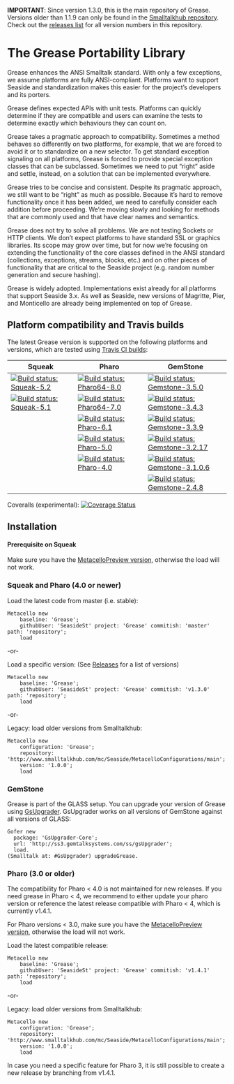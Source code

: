 **IMPORTANT**: Since version 1.3.0, this is the main repository of Grease. Versions older than 1.1.9 can only be found in the [Smalltalkhub repository](http://www.smalltalkhub.com/#!/~Seaside/Grease11). Check out the [releases list](https://github.com/SeasideSt/Grease/releases) for all version numbers in this repository.

The Grease Portability Library
======
Grease enhances the ANSI Smalltalk standard. With only a few exceptions, we assume platforms are fully ANSI-compliant. Platforms want to support Seaside and standardization makes this easier for the project’s developers and its porters.

Grease defines expected APIs with unit tests. Platforms can quickly determine if they are compatible and users can examine the tests to determine exactly which behaviours they can count on.

Grease takes a pragmatic approach to compatibility. Sometimes a method behaves so differently on two platforms, for example, that we are forced to avoid it or to standardize on a new selector. To get standard exception signaling on all platforms, Grease is forced to provide special exception classes that can be subclassed. Sometimes we need to put “right” aside and settle, instead, on a solution that can be implemented everywhere.

Grease tries to be concise and consistent. Despite its pragmatic approach, we still want to be “right” as much as possible. Because it’s hard to remove functionality once it has been added, we need to carefully consider each addition before proceeding. We’re moving slowly and looking for methods that are commonly used and that have clear names and semantics.

Grease does not try to solve all problems. We are not testing Sockets or HTTP clients. We don’t expect platforms to have standard SSL or graphics libraries. Its scope may grow over time, but for now we’re focusing on extending the functionality of the core classes defined in the ANSI standard (collections, exceptions, streams, blocks, etc.) and on other pieces of functionality that are critical to the Seaside project (e.g. random number generation and secure hashing).

Grease is widely adopted. Implementations exist already for all platforms that support Seaside 3.x. As well as Seaside, new versions of Magritte, Pier, and Monticello are already being implemented on top of Grease.

## Platform compatibility and Travis builds

The latest Grease version is supported on the following platforms and versions, which are tested using [Travis CI builds](https://travis-ci.org/SeasideSt/Grease):

| Squeak          | Pharo            | GemStone             |
| --------------- | ---------------- | -------------------- |
| [![Build status: Squeak-5.2](http://badges.herokuapp.com/travis/SeasideSt/Grease?branch=master&env=BUILD_NAME=Squeak-trunk&label=5.2)](http://travis-ci.org/SeasideSt/Grease) | [![Build status: Pharo64-8.0](http://badges.herokuapp.com/travis/SeasideSt/Grease?branch=master&env=BUILD_NAME=Pharo64-8.0&label=8.0)](http://travis-ci.org/SeasideSt/Grease) | [![Build status: Gemstone-3.5.0](http://badges.herokuapp.com/travis/SeasideSt/Grease?branch=master&env=BUILD_NAME=GemStone-3.5.0&label=3.5.0)](http://travis-ci.org/SeasideSt/Grease) |
| [![Build status: Squeak-5.1](http://badges.herokuapp.com/travis/SeasideSt/Grease?branch=master&env=BUILD_NAME=Squeak-5.1&label=5.1)](http://travis-ci.org/SeasideSt/Grease) | [![Build status: Pharo64-7.0](http://badges.herokuapp.com/travis/SeasideSt/Grease?branch=master&env=BUILD_NAME=Pharo64-7.0&label=7.0)](http://travis-ci.org/SeasideSt/Grease) | [![Build status: Gemstone-3.4.3](http://badges.herokuapp.com/travis/SeasideSt/Grease?branch=master&env=BUILD_NAME=GemStone-3.4.3&label=3.4.3)](http://travis-ci.org/SeasideSt/Grease) |
|                 | [![Build status: Pharo-6.1](http://badges.herokuapp.com/travis/SeasideSt/Grease?branch=master&env=BUILD_NAME=Pharo-6.1&label=6.1)](http://travis-ci.org/SeasideSt/Grease) | [![Build status: Gemstone-3.3.9](http://badges.herokuapp.com/travis/SeasideSt/Grease?branch=master&env=BUILD_NAME=GemStone-3.3.9&label=3.3.9)](http://travis-ci.org/SeasideSt/Grease) |
|                 | [![Build status: Pharo-5.0](http://badges.herokuapp.com/travis/SeasideSt/Grease?branch=master&env=BUILD_NAME=Pharo-5.0&label=5.0)](http://travis-ci.org/SeasideSt/Grease) | [![Build status: Gemstone-3.2.17](http://badges.herokuapp.com/travis/SeasideSt/Grease?branch=master&env=BUILD_NAME=GemStone-3.2.17&label=3.2.17)](http://travis-ci.org/SeasideSt/Grease) |
|                 | [![Build status: Pharo-4.0](http://badges.herokuapp.com/travis/SeasideSt/Grease?branch=master&env=BUILD_NAME=Pharo-4.0&label=4.0)](http://travis-ci.org/SeasideSt/Grease) | [![Build status: Gemstone-3.1.0.6](http://badges.herokuapp.com/travis/SeasideSt/Grease?branch=master&env=BUILD_NAME=GemStone-3.1.0.6&label=3.1.0.6)](http://travis-ci.org/SeasideSt/Grease) |
|                 |                  | [![Build status: Gemstone-2.4.8](http://badges.herokuapp.com/travis/SeasideSt/Grease?branch=master&env=BUILD_NAME=GemStone-2.4.8&label=2.4.8)](http://travis-ci.org/SeasideSt/Grease) |

Coveralls (experimental): [![Coverage Status](https://coveralls.io/repos/github/SeasideSt/Grease/badge.svg?branch=test-coveralls)](https://coveralls.io/github/SeasideSt/Grease?branch=test-coveralls)

## Installation

#### Prerequisite on Squeak

Make sure you have the [MetacelloPreview version](https://github.com/Metacello/metacello), otherwise the load will not work.

### Squeak and Pharo (4.0 or newer)

Load the latest code from master (i.e. stable):

```Smalltalk
Metacello new
    baseline: 'Grease';
    githubUser: 'SeasideSt' project: 'Grease' commitish: 'master' path: 'repository';
    load
```
-or-

Load a specific version:
(See [Releases](https://github.com/SeasideSt/Grease/releases) for a list of versions)

```Smalltalk
Metacello new
    baseline: 'Grease';
    githubUser: 'SeasideSt' project: 'Grease' commitish: 'v1.3.0' path: 'repository';
    load
```
-or-

Legacy: load older versions from Smalltalkhub:
```Smalltalk
Metacello new
    configuration: 'Grease';
    repository: 'http://www.smalltalkhub.com/mc/Seaside/MetacelloConfigurations/main';
    version: '1.0.0';
    load
```

### GemStone

Grease is part of the GLASS setup. You can upgrade your version of Grease using [GsUpgrader](https://github.com/GsDevKit/gsUpgrader).
GsUpgrader works on all versions of GemStone against all versions of GLASS:

```Smalltalk
Gofer new
  package: 'GsUpgrader-Core';
  url: 'http://ss3.gemtalksystems.com/ss/gsUpgrader';
  load.
(Smalltalk at: #GsUpgrader) upgradeGrease.
```

### Pharo (3.0 or older)

The compatibility for Pharo < 4.0 is not maintained for new releases. If you need grease in Pharo < 4, we recommend to either update your pharo version or reference the latest release compatible with Pharo < 4, which is currently v1.4.1.

For Pharo versions < 3.0, make sure you have the [MetacelloPreview version](https://github.com/dalehenrich/metacello-work), otherwise the load will not work.

Load the latest compatible release:

```Smalltalk
Metacello new
    baseline: 'Grease';
    githubUser: 'SeasideSt' project: 'Grease' commitish: 'v1.4.1' path: 'repository';
    load
```

-or-

Legacy: load older versions from Smalltalkhub:
```Smalltalk
Metacello new
    configuration: 'Grease';
    repository: 'http://www.smalltalkhub.com/mc/Seaside/MetacelloConfigurations/main';
    version: '1.0.0';
    load
```

In case you need a specific feature for Pharo 3, it is still possible to create a new release by branching from v1.4.1.
